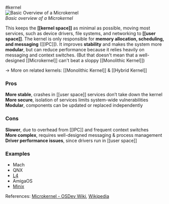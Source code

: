 #kernel  
![Basic Overview of a Microkernel](https://wiki.osdev.org/images/2/28/Microkernel.png)  
_Basic overview of a Microkernel_

This keeps the **[[kernel space]]** as minimal as possible, moving most services,
such as device drivers, file systems, and networking to **[[user space]]**. 
The kernel is only responsible for **memory allocation, scheduling, and messaging** ([[IPC]]).
It improves **stability** and makes the system more **modular**, but can reduce performance because it relies heavily on messaging and context switches. (But that doesn't mean that a well-designed [[Microkernel]] can't beat a sloppy [[Monolithic Kernel]])

-> More on related kernels: [[Monolithic Kernel]] & [[Hybrid Kernel]]

### Pros
**More stable**, crashes in [[user space]] services don’t take down the kernel  
**More secure**, isolation of services limits system-wide vulnerabilities  
**Modular**, components can be updated or replaced independently

### Cons
**Slower**, due to overhead from [[IPC]] and frequent context switches  
**More complex**, requires well-designed messaging & process management  
**Driver performance issues**, since drivers run in [[user space]]

### Examples
- Mach
- QNX
- [L4](https://wiki.osdev.org/L4 "L4")
- AmigaOS
- [Minix](http://minix3.org/)

References: [Microkernel - OSDev Wiki](https://wiki.osdev.org/Microkernel), [Wikipedia](https://en.wikipedia.org/wiki/Microkernel)